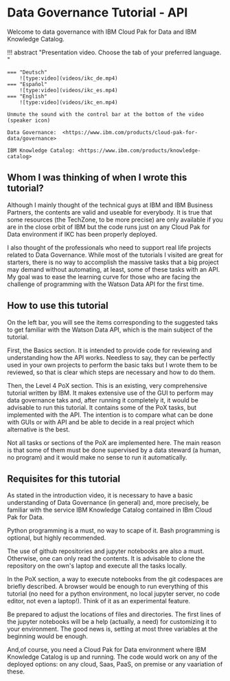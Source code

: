 # Data Governance Tutorial - API

Welcome to data governance with IBM Cloud Pak for Data and IBM Knowledge Catalog.

!!! abstract "Presentation video. Choose the tab of your preferred language. "

    === "Deutsch"
        ![type:video](videos/ikc_de.mp4)
    === "Español"
        ![type:video](videos/ikc_es.mp4)
    === "English"
        ![type:video](videos/ikc_en.mp4)
    
    Unmute the sound with the control bar at the bottom of the video (speaker icon)

    Data Governance:  <https://www.ibm.com/products/cloud-pak-for-data/governance>

    IBM Knowledge Catalog: <https://www.ibm.com/products/knowledge-catalog>

## Whom I was thinking of when I wrote this tutorial?

Although I mainly thought of the technical guys at IBM and IBM Business Partners, the contents are valid and useable for everybody. It is true that some resources (the TechZone, to be more precise) are only available if you are in the close orbit of IBM but the code runs just on any Cloud Pak for Data environment if IKC has been properly deployed.

I also thought of the professionals who need to support real life projects related to Data Governance. While most of the tutorials I visited are great for starters, there is no way to accomplish the massive tasks that a big project may demand without automating, at least, some of these tasks with an API. My goal was to ease the learning curve for those who are facing the challenge of programming with the Watson Data API for the first time.

## How to use this tutorial

On the left bar, you will see the items corresponding to the suggested taks to get familiar with the Watson Data API, which is the main subject of the tutorial.

First, the Basics section. It is intended to provide code for reviewing and understanding how the API works. Needless to say, they can be perfectly used in your own projects to perform the basic taks but I wrote them to be reviewed, so that is clear which steps are necessary and how to do them.

Then, the Level 4 PoX section. This is an existing, very comprehensive tutorial written by IBM. It makes extensive use of the GUI to perform may data governance taks and, after running it completely it, it would be advisable to run this tutorial. It contains some of the PoX tasks, but implemented with the API. The intention is to compare what can be done with GUIs or with API and be able to decide in a real project which alternative is the best.

Not all tasks or sections of the PoX are implemented here. The main reason is that some of them must be done supervised by a data steward (a human, no program) and it would make no sense to run it automatically.

## Requisites for this tutorial

As stated in the introduction video, it is necessary to have a basic understanding of Data Governance (in general) and, more precisely, be familiar with the service IBM Knowledge Catalog contained in IBm Cloud Pak for Data.  

Python programming is a must, no way to scape of it. Bash programming is optional, but highly recommended.

The use of github repositories and jupyter notebooks are also a must. Otherwise, one can only read the contents. It is advisable to clone the repository on the own's laptop and execute all the tasks locally.

In the PoX section, a way to execute notebooks from the git codespaces are briefly described. A browser would be enough to run everything of this tutorial (no need for a python environment, no local jupyter server, no code editor, not even a laptop!). Think of it as an experimental feature.

Be prepared to adjust the locations of files and directories. The first lines of the jupyter notebooks will be a help (actually, a need) for customizing it to your environment. The good news is, setting at most three variables at the beginning would be enough.

And,of course, you need a Cloud Pak for Data environment where IBM Knowledge Catalog is up and running. The code would work on any of the deployed options: on any cloud, Saas, PaaS, on premise or any vaariation of these.
